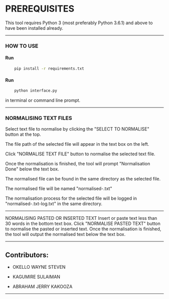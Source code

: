 # PREREQUISITES

This tool requires Python 3 (most preferably Python 3.6.1) and above to have been installed already.

---

### HOW TO USE

#### Run 

```bash
    pip install -r requirements.txt
```

#### Run 

```bash
    python interface.py
```

 in terminal or command line prompt.

---

### NORMALISING TEXT FILES

Select text file to normalise by clicking the "SELECT TO NORMALISE" button at the top. 

The file path of the selected file will appear in the text box on the left.

Click "NORMALISE TEXT FILE" button to normalise the selected text file.

Once the normalisation is finished, the tool will prompt "Normalisation Done" below the text box.

The normalised file can be found in the same directory as the selected file.

The normalised file will be named "normalised-<selected file name>.txt"

The normalisation process for the selected file will be logged in "normalised-<selected file name>.txt-log.txt" in the same directory.

---

NORMALISING PASTED OR INSERTED TEXT
Insert or paste text less than 30 words in the bottom text box.
Click "NORMALISE PASTED TEXT" button to normalise the pasted or inserted text.
Once the normalisation is finished, the tool will output the normalised text below the text box.

---

## Contributors:

- OKELLO WAYNE STEVEN

- KAGUMIRE SULAIMAN

- ABRAHAM JERRY KAKOOZA

---
